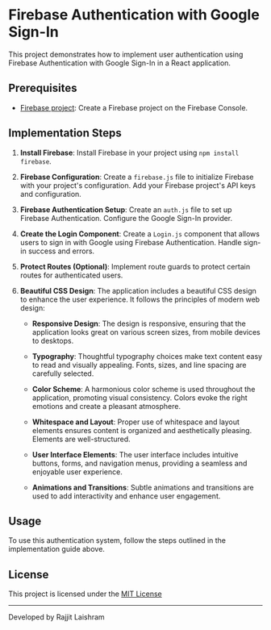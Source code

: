 # Firebase Authentication with Google Sign-In

This project demonstrates how to implement user authentication using Firebase Authentication with Google Sign-In in a React application.

## Prerequisites

- [Firebase project](https://console.firebase.google.com/): Create a Firebase project on the Firebase Console.

## Implementation Steps

1. **Install Firebase**: Install Firebase in your project using `npm install firebase`.

2. **Firebase Configuration**: Create a `firebase.js` file to initialize Firebase with your project's configuration. Add your Firebase project's API keys and configuration.

3. **Firebase Authentication Setup**: Create an `auth.js` file to set up Firebase Authentication. Configure the Google Sign-In provider.

4. **Create the Login Component**: Create a `Login.js` component that allows users to sign in with Google using Firebase Authentication. Handle sign-in success and errors.

5. **Protect Routes (Optional)**: Implement route guards to protect certain routes for authenticated users.

6. **Beautiful CSS Design**: The application includes a beautiful CSS design to enhance the user experience. It follows the principles of modern web design:

   - **Responsive Design**: The design is responsive, ensuring that the application looks great on various screen sizes, from mobile devices to desktops.

   - **Typography**: Thoughtful typography choices make text content easy to read and visually appealing. Fonts, sizes, and line spacing are carefully selected.

   - **Color Scheme**: A harmonious color scheme is used throughout the application, promoting visual consistency. Colors evoke the right emotions and create a pleasant atmosphere.

   - **Whitespace and Layout**: Proper use of whitespace and layout elements ensures content is organized and aesthetically pleasing. Elements are well-structured.

   - **User Interface Elements**: The user interface includes intuitive buttons, forms, and navigation menus, providing a seamless and enjoyable user experience.

   - **Animations and Transitions**: Subtle animations and transitions are used to add interactivity and enhance user engagement.

## Usage

To use this authentication system, follow the steps outlined in the implementation guide above.

## License

This project is licensed under the [MIT License](License)

---

Developed by Rajjit Laishram
